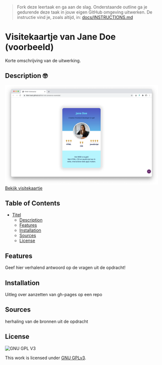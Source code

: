 > Fork deze leertaak en ga aan de slag. Onderstaande outline ga je gedurende deze taak in jouw eigen GitHub omgeving uitwerken. De instructie vind je, zoals altijd, in: [docs/INSTRUCTIONS.md](docs/INSTRUCTIONS.md)

# Visitekaartje van Jane Doe (voorbeeld) 
Korte omschrijving van de uitwerking.

## Description 🤓

![Visitekaartje](./docs/VisitekaartjeChrome.png "Visitekaartje")  
[Bekijk visitekaartje](fdnd-task.github.io/fdnd-net-presence-example/)

## Table of Contents

- [Titel](#titel)
  * [Description](#description)
  * [Features](#features)
  * [Installation](#installation)
  * [Sources](#sources)
  * [License](#license)

## Features
Geef hier verhalend antwoord op de vragen uit de opdracht!

## Installation
Uitleg over aanzetten van gh-pages op een repo

## Sources
herhaling van de bronnen uit de opdracht

## License

![GNU GPL V3](https://www.gnu.org/graphics/gplv3-127x51.png)

This work is licensed under [GNU GPLv3](./LICENSE).
